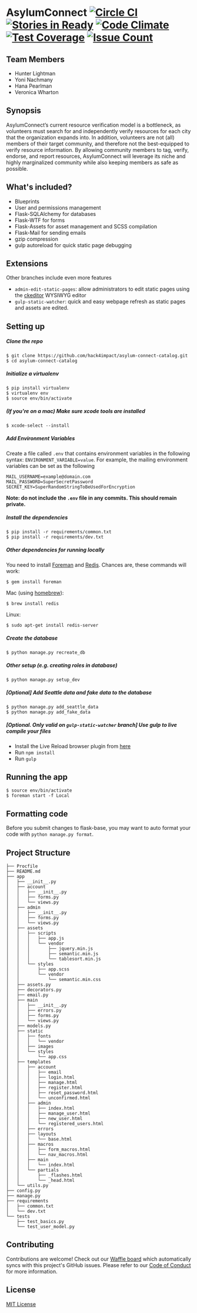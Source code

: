 # AsylumConnect [![Circle CI](https://circleci.com/gh/hack4impact/asylum-connect-catalog.svg?style=svg)](https://circleci.com/gh/hack4impact/asylum-connect-catalog) [![Stories in Ready](https://badge.waffle.io/hack4impact/asylum-connect-catalog.png?label=ready&title=Ready)](https://waffle.io/hack4impact/asylum-connect-catalog) [![Code Climate](https://codeclimate.com/github/hack4impact/asylum-connect-catalog/badges/gpa.svg)](https://codeclimate.com/github/hack4impact/asylum-connect-catalog) [![Test Coverage](https://codeclimate.com/github/hack4impact/asylum-connect-catalog/badges/coverage.svg)](https://codeclimate.com/github/hack4impact/asylum-connect-catalog/coverage) [![Issue Count](https://codeclimate.com/github/hack4impact/asylum-connect-catalog/badges/issue_count.svg)](https://codeclimate.com/github/hack4impact/asylum-connect-catalog)

## Team Members

- Hunter Lightman
- Yoni Nachmany
- Hana Pearlman
- Veronica Wharton

## Synopsis

AsylumConnect’s current resource verification model is a bottleneck, as volunteers must search for and independently verify resources for each city that the organization expands into. In addition, volunteers are not (all) members of their target community, and therefore not the best-equipped to verify resource information. By allowing community members to tag, verify, endorse, and report resources, AsylumConnect will leverage its niche and highly marginalized community while also keeping members as safe as possible.

## What's included?

* Blueprints
* User and permissions management
* Flask-SQLAlchemy for databases
* Flask-WTF for forms
* Flask-Assets for asset management and SCSS compilation
* Flask-Mail for sending emails
* gzip compression
* gulp autoreload for quick static page debugging

## Extensions

Other branches include even more features

* `admin-edit-static-pages`: allow administrators to edit static pages using the [ckeditor](http://ckeditor.com/) WYSIWYG editor 
* `gulp-static-watcher`: quick and easy webpage refresh as static pages and assets are edited. 

## Setting up

##### Clone the repo

```
$ git clone https://github.com/hack4impact/asylum-connect-catalog.git
$ cd asylum-connect-catalog
```

##### Initialize a virtualenv

```
$ pip install virtualenv
$ virtualenv env
$ source env/bin/activate
```

##### (If you're on a mac) Make sure xcode tools are installed

```
$ xcode-select --install
```

##### Add Environment Variables 

Create a file called `.env` that contains environment variables in the following syntax: `ENVIRONMENT_VARIABLE=value`. For example,
the mailing environment variables can be set as the following
```
MAIL_USERNAME=example@domain.com
MAIL_PASSWORD=SuperSecretPassword
SECRET_KEY=SuperRandomStringToBeUsedForEncryption
```
**Note: do not include the `.env` file in any commits. This should remain private.**

##### Install the dependencies

```
$ pip install -r requirements/common.txt
$ pip install -r requirements/dev.txt
```

##### Other dependencies for running locally

You need to install [Foreman](https://ddollar.github.io/foreman/) and [Redis](http://redis.io/). Chances are, these commands will work:

```
$ gem install foreman
```

Mac (using [homebrew](http://brew.sh/)):

```
$ brew install redis
```

Linux:

```
$ sudo apt-get install redis-server
```

##### Create the database

```
$ python manage.py recreate_db
```

##### Other setup (e.g. creating roles in database)

```
$ python manage.py setup_dev
```

##### [Optional] Add Seattle data and fake data to the database

```
$ python manage.py add_seattle_data
$ python manage.py add_fake_data
```

##### [Optional. Only valid on `gulp-static-watcher` branch] Use gulp to live compile your files

* Install the Live Reload browser plugin from [here](http://livereload.com/)
* Run `npm install`
* Run `gulp`

## Running the app

```
$ source env/bin/activate
$ foreman start -f Local
```

## Formatting code

Before you submit changes to flask-base, you may want to auto format your code with `python manage.py format`.

## Project Structure


```
├── Procfile
├── README.md
├── app
│   ├── __init__.py
│   ├── account
│   │   ├── __init__.py
│   │   ├── forms.py
│   │   └── views.py
│   ├── admin
│   │   ├── __init__.py
│   │   ├── forms.py
│   │   └── views.py
│   ├── assets
│   │   ├── scripts
│   │   │   ├── app.js
│   │   │   └── vendor
│   │   │       ├── jquery.min.js
│   │   │       ├── semantic.min.js
│   │   │       └── tablesort.min.js
│   │   └── styles
│   │       ├── app.scss
│   │       └── vendor
│   │           └── semantic.min.css
│   ├── assets.py
│   ├── decorators.py
│   ├── email.py
│   ├── main
│   │   ├── __init__.py
│   │   ├── errors.py
│   │   ├── forms.py
│   │   └── views.py
│   ├── models.py
│   ├── static
│   │   ├── fonts
│   │   │   └── vendor
│   │   ├── images
│   │   └── styles
│   │       └── app.css
│   ├── templates
│   │   ├── account
│   │   │   ├── email
│   │   │   ├── login.html
│   │   │   ├── manage.html
│   │   │   ├── register.html
│   │   │   ├── reset_password.html
│   │   │   └── unconfirmed.html
│   │   ├── admin
│   │   │   ├── index.html
│   │   │   ├── manage_user.html
│   │   │   ├── new_user.html
│   │   │   └── registered_users.html
│   │   ├── errors
│   │   ├── layouts
│   │   │   └── base.html
│   │   ├── macros
│   │   │   ├── form_macros.html
│   │   │   └── nav_macros.html
│   │   ├── main
│   │   │   └── index.html
│   │   └── partials
│   │       ├── _flashes.html
│   │       └── _head.html
│   └── utils.py
├── config.py
├── manage.py
├── requirements
│   ├── common.txt
│   └── dev.txt
└── tests
    ├── test_basics.py
    └── test_user_model.py
```

## Contributing

Contributions are welcome! Check out our [Waffle board](https://waffle.io/hack4impact/flask-base) which automatically syncs with this project's GitHub issues. Please refer to our [Code of Conduct](./CONDUCT.md) for more information.

## License
[MIT License](LICENSE.md)
